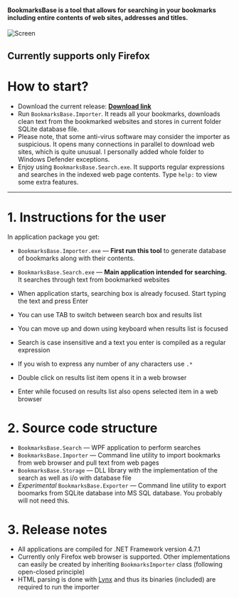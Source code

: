 #### BookmarksBase is a tool that allows for searching in your bookmarks including entire contents of web sites, addresses and titles. ####

![Screen](https://user-images.githubusercontent.com/6310503/39720331-4e9b4d32-523c-11e8-9b4a-85032ac392d7.png)

## Currently supports only Firefox ##

# How to start? #

- Download the current release: **[Download link](https://github.com/przemsen/BookmarksBase/releases/latest)**
- Run `BookmarksBase.Importer`. It reads all your bookmarks, downloads clean text from the bookmarked websites and stores in current folder SQLite database file.
- Please note, that some anti-virus software may consider the importer as suspicious. It opens many connections in parallel to download web sites, which is quite unusual. I personally added whole folder to Windows Defender exceptions.
- Enjoy using `BookmarksBase.Search.exe`. It supports regular expressions and searches in the indexed web page contents. Type `help:` to view some extra features. 

----------

# 1. Instructions for the user #

In application package you get:

- `BookmarksBase.Importer.exe` &mdash; **First run this tool** to generate database of bookmarks along with their contents. 
- `BookmarksBase.Search.exe` &mdash; **Main application intended for searching.** It searches through text from bookmarked websites

- When application starts, searching box is already focused. Start typing the text and press Enter
- You can use TAB to switch between search box and results list
- You can move up and down using keyboard when results list is focused
- Search is case insensitive and a text you enter is compiled as a regular expression
- If you wish to express any number of any characters use `.*`
- Double click on results list item opens it in a web browser
- Enter while focused on results list also opens selected item in a web browser

# 2. Source code structure #

- `BookmarksBase.Search` &mdash; WPF application to perform searches
- `BookmarksBase.Importer` &mdash; Command line utility to import bookmarks from web browser and pull text from web pages
- `BookmarksBase.Storage` &mdash; DLL library with the implementation of the search as well as i/o with database file
- *Experimental* `BookmarksBase.Exporter` &mdash; Command line utility to export boomarks from SQLite database into MS SQL database. You probably will not need this.

# 3. Release notes #

- All applications are compiled for .NET Framework version 4.7.1
- Currently only Firefox web browser is supported. Other implementations can easily be created by inheriting `BookmarksImporter` class (following open-closed principle)
- HTML parsing is done with [Lynx](http://lynx.isc.org) and thus its binaries (included) are required to run the importer
